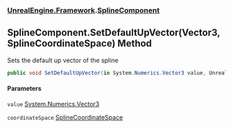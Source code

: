### [UnrealEngine.Framework](UnrealEngine_Framework.md 'UnrealEngine.Framework').[SplineComponent](SplineComponent.md 'UnrealEngine.Framework.SplineComponent')
## SplineComponent.SetDefaultUpVector(Vector3, SplineCoordinateSpace) Method
Sets the default up vector of the spline  
```csharp
public void SetDefaultUpVector(in System.Numerics.Vector3 value, UnrealEngine.Framework.SplineCoordinateSpace coordinateSpace);
```
#### Parameters
<a name='UnrealEngine_Framework_SplineComponent_SetDefaultUpVector(System_Numerics_Vector3_UnrealEngine_Framework_SplineCoordinateSpace)_value'></a>
`value` [System.Numerics.Vector3](https://docs.microsoft.com/en-us/dotnet/api/System.Numerics.Vector3 'System.Numerics.Vector3')  
  
<a name='UnrealEngine_Framework_SplineComponent_SetDefaultUpVector(System_Numerics_Vector3_UnrealEngine_Framework_SplineCoordinateSpace)_coordinateSpace'></a>
`coordinateSpace` [SplineCoordinateSpace](SplineCoordinateSpace.md 'UnrealEngine.Framework.SplineCoordinateSpace')  
  

